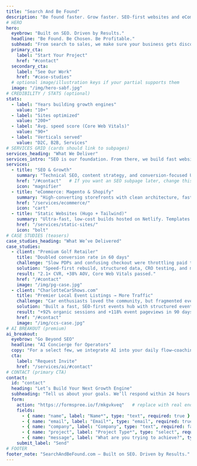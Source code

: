 ```yaml
---
title: "Search And Be Found"
description: "Be found faster. Grow faster. SEO-first websites and eCommerce that turn search into sales—with an invite-only AI concierge for leaders who want an edge."
# HERO
hero:
  eyebrow: "Built on SEO. Driven by Results."
  headline: "Be Found. Be Chosen. Be Profitable."
  subhead: "From search to sales, we make sure your business gets discovered faster—and wins more customers."
  primary_cta:
    label: "Start Your Project"
    href: "#contact"
  secondary_cta:
    label: "See Our Work"
    href: "#case-studies"
  # optional image/illustration keys if your partial supports them
  image: "/img/hero-sabf.jpg"
# CREDIBILITY / STATS (optional)
stats:
  - label: "Years building growth engines"
    value: "10+"
  - label: "Sites optimized"
    value: "200+"
  - label: "Avg. speed score (Core Web Vitals)"
    value: "90+"
  - label: "Verticals served"
    value: "D2C, B2B, Services"
# SERVICES GRID (cards should link to subpages)
services_heading: "What We Deliver"
services_intro: "SEO is our foundation. From there, we build fast websites, scalable eCommerce, and a premium AI concierge for leaders who want more."
services:
  - title: "SEO & Growth"
    summary: "Technical SEO, content strategy, and conversion-focused UX to turn search into revenue."
    href: "/#contact"   # If you want an SEO subpage later, change this link
    icon: "magnifier"
  - title: "eCommerce: Magento & Shopify"
    summary: "High-converting storefronts with clean architecture, fast load times, and measurable ROI."
    href: "/services/ecommerce/"
    icon: "cart"
  - title: "Static Websites (Hugo + Tailwind)"
    summary: "Ultra-fast, low-cost builds hosted on Netlify. Templates for info sites, events, and more."
    href: "/services/static-sites/"
    icon: "bolt"
# CASE STUDIES (teasers)
case_studies_heading: "What We’ve Delivered"
case_studies:
  - client: "Premium Golf Retailer"
    title: "Doubled conversion rate in 60 days"
    challenge: "Slow PDPs and confusing checkout were throttling paid traffic performance."
    solution: "Speed-first rebuild, structured data, CRO testing, and merchandising improvements."
    result: "2.1× CVR, +38% AOV, Core Web Vitals passed."
    href: "/#contact"
    image: "/img/pg-case.jpg"
  - client: "CharlotteCarShows.com"
    title: "Premier Local Event Listings → More Traffic"
    challenge: "Car enthusiasts loved the community, but fragmented event info limited organic discovery."
    solution: "Built a fast, SEO-first events hub with structured event schema, city/region taxonomies, and internal linking from weekly lists."
    result: "+92% organic sessions and +118% event pageviews in 90 days."
    href: "/#contact"
    image: "/img/ccs-case.jpg"
# AI BREAKOUT (premium)
ai_breakout:
  eyebrow: "Go Beyond SEO"
  headline: "AI Concierge for Operators"
  copy: "For a select few, we integrate AI into your daily flow—coaching, automations, and decision support that compounds output."
  cta:
    label: "Request Invite"
    href: "/services/ai/#contact"
# CONTACT (primary CTA)
contact:
  id: "contact"
  heading: "Let’s Build Your Next Growth Engine"
  subheading: "Tell us about your goals. We’ll respond within 24 hours."
  form:
    action: "https://formspree.io/f/mkgvkveq"   # replace with real endpoint
    fields:
      - { name: "name", label: "Name*", type: "text", required: true }
      - { name: "email", label: "Email*", type: "email", required: true }
      - { name: "company", label: "Company", type: "text", required: false }
      - { name: "project", label: "Project Type*", type: "select", required: true, options: ["SEO & Growth","eCommerce (Magento/Shopify)","Static Website (Hugo/Tailwind)","WordPress","AI Concierge (Invite-Only)"] }
      - { name: "message", label: "What are you trying to achieve?", type: "textarea", required: true }
    submit_label: "Send"
# FOOTER
footer_note: "SearchAndBeFound.com — Built on SEO. Driven by Results."
---
```

